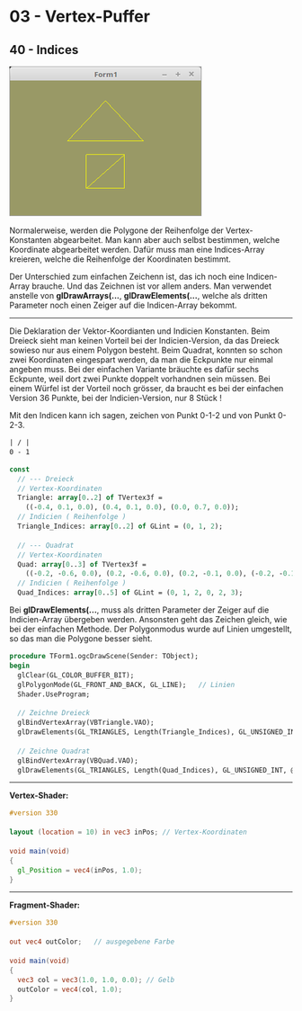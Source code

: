 # 03 - Vertex-Puffer
## 40 - Indices

![image.png](image.png)

Normalerweise, werden die Polygone der Reihenfolge der Vertex-Konstanten abgearbeitet.
Man kann aber auch selbst bestimmen, welche Koordinate abgearbeitet werden.
Dafür muss man eine Indices-Array kreieren, welche die Reihenfolge der Koordinaten bestimmt.

Der Unterschied zum einfachen Zeichenn ist, das ich noch eine Indicen-Array brauche.
Und das Zeichnen ist vor allem anders.
Man verwendet anstelle von **glDrawArrays(...**, **glDrawElements(...**, welche als dritten Parameter noch einen Zeiger auf die Indicen-Array bekommt.

---
Die Deklaration der Vektor-Koordianten und Indicien Konstanten.
Beim Dreieck sieht man keinen Vorteil bei der Indicien-Version, da das Dreieck sowieso nur aus einem Polygon besteht.
Beim Quadrat, konnten so schon zwei Koordinaten eingespart werden, da man die Eckpunkte nur einmal angeben muss.
Bei der einfachen Variante bräuchte es dafür sechs Eckpunte, weil dort zwei Punkte doppelt vorhandnen sein müssen.
Bei einem Würfel ist der Vorteil noch grösser, da braucht es bei der einfachen Version 36 Punkte, bei der Indicien-Version, nur 8 Stück !

Mit den Indicen kann ich sagen, zeichen von Punkt 0-1-2 und von Punkt 0-2-3.


```3 - 2
| / |
0 - 1
```


```pascal
const
  // --- Dreieck
  // Vertex-Koordinaten
  Triangle: array[0..2] of TVertex3f =
    ((-0.4, 0.1, 0.0), (0.4, 0.1, 0.0), (0.0, 0.7, 0.0));
  // Indicien ( Reihenfolge )
  Triangle_Indices: array[0..2] of GLint = (0, 1, 2);

  // --- Quadrat
  // Vertex-Koordinaten
  Quad: array[0..3] of TVertex3f =
    ((-0.2, -0.6, 0.0), (0.2, -0.6, 0.0), (0.2, -0.1, 0.0), (-0.2, -0.1, 0.0));
  // Indicien ( Reihenfolge )
  Quad_Indices: array[0..5] of GLint = (0, 1, 2, 0, 2, 3);
```

Bei **glDrawElements(...**, muss als dritten Parameter der Zeiger auf die Indicien-Array übergeben werden.
Ansonsten geht das Zeichen gleich, wie bei der einfachen Methode.
Der Polygonmodus wurde auf Linien umgestellt, so das man die Polygone besser sieht.

```pascal
procedure TForm1.ogcDrawScene(Sender: TObject);
begin
  glClear(GL_COLOR_BUFFER_BIT);
  glPolygonMode(GL_FRONT_AND_BACK, GL_LINE);   // Linien
  Shader.UseProgram;

  // Zeichne Dreieck
  glBindVertexArray(VBTriangle.VAO);
  glDrawElements(GL_TRIANGLES, Length(Triangle_Indices), GL_UNSIGNED_INT, @Triangle_Indices);

  // Zeichne Quadrat
  glBindVertexArray(VBQuad.VAO);
  glDrawElements(GL_TRIANGLES, Length(Quad_Indices), GL_UNSIGNED_INT, @Quad_Indices);
```


---
**Vertex-Shader:**


```glsl
#version 330

layout (location = 10) in vec3 inPos; // Vertex-Koordinaten

void main(void)
{
  gl_Position = vec4(inPos, 1.0);
}

```


---
**Fragment-Shader:**

```glsl
#version 330

out vec4 outColor;   // ausgegebene Farbe

void main(void)
{
  vec3 col = vec3(1.0, 1.0, 0.0); // Gelb
  outColor = vec4(col, 1.0);
}

```



